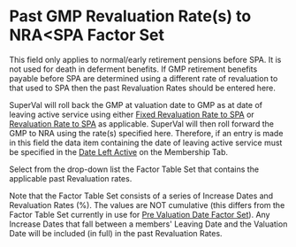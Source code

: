 # Past GMP Revaluation Rate(s) to NRA&lt;SPA Factor Set

This field only applies to normal/early retirement pensions before SPA.
It is not used for death in deferment benefits. If GMP retirement
benefits payable before SPA are determined using a different rate of
revaluation to that used to SPA then the past Revaluation Rates should
be entered here.

SuperVal will roll back the GMP at valuation date to GMP as at date of
leaving active service using either [Fixed Revaluation Rate to SPA](deferreds_basis+gmprev2.md)
or [Revaluation Rate to SPA](deferreds_basis+gmprev1.md) as applicable.
SuperVal will then roll forward the GMP to NRA using the rate(s) specified
here. Therefore, if an entry is made in this field the data item containing
the date of leaving active service must be specified in the [Date Left Active](deferreds_basis+leaving.md)
on the Membership Tab.

Select from the drop-down list the Factor Table Set that contains the
applicable past Revaluation rates.

Note that the Factor Table Set consists of a series of Increase Dates and
Revaluation Rates (%).  The values are NOT cumulative (this differs from
the Factor Table Set currently in use for [Pre Valuation Date Factor Set](deferreds_basis+revset.md)).
Any Increase Dates that fall between a members' Leaving Date and the 
Valuation Date will be included (in full) in the past Revaluation Rates.